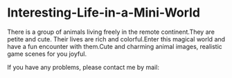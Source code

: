 # Interesting-Life-in-a-Mini-World

There is a group of animals living freely in the remote continent.They are petite and cute. Their lives are rich and colorful.Enter this magical world and have a fun encounter with them.Cute and charming animal images, realistic game scenes for you joyful.

If you have any problems, please contact me by mail: 
